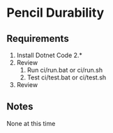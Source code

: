 # Pencil Durability

## Requirements
1) Install Dotnet Code 2.*
1) Review
    1) Run ci/run.bat or ci/run.sh
    1) Test ci/test.bat or ci/test.sh
1) Review

## Notes
None at this time